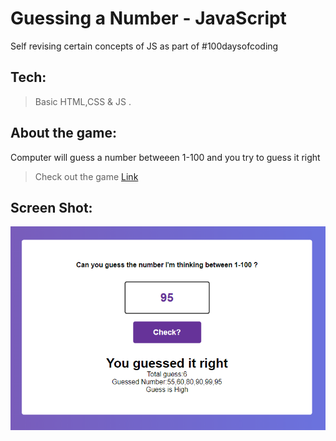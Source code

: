 # Guessing a Number - JavaScript

Self revising certain concepts of JS as part of #100daysofcoding

## Tech:

> Basic HTML,CSS & JS .

## About the game:

Computer will guess a number betweeen 1-100 and you try to guess it right

> Check out the game [Link](https://shijoshaji.github.io/guess_A_number/)

## Screen Shot:

<img src="static/Capture.PNG" />
